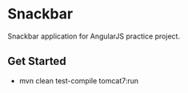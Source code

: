 Snackbar
========

Snackbar application for AngularJS practice project.

Get Started
-----------

* mvn clean test-compile tomcat7:run